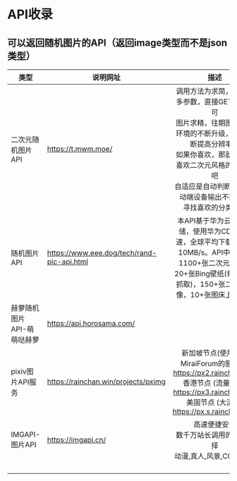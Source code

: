 # API收录

## 可以返回随机图片的API（返回image类型而不是json类型）

| 类型                       | 说明网址                                   |                             描述                             |
| -------------------------- | ------------------------------------------ | :----------------------------------------------------------: |
| 二次元随机图片API          | https://t.mwm.moe/                         | 调用方法为求简，没有更多参数，直接GET调用即可<br>图片求精，往期图片随着环境的不断升级，也会不断提高分辨率。<br>如果你喜欢，那就分享给喜欢二次元风格的博主们吧<br>自适应是自动判断PC和移动端设备输出不同图库<br>寻找喜欢的分类吧！ |
| 随机图片API                | https://www.eee.dog/tech/rand-pic-api.html | 本API基于华为云对象存储，使用华为CDN云加速，全球平均下载速度达10MB/s。API中已收录1100+张二次元图片，20+张Bing壁纸(每日自动抓取)，150+张二次元头像，10+张图床上传图片 |
| 赫萝随机图片API-萌萌哒赫萝 | https://api.horosama.com/                  |                                                              |
| pixiv图片API服务           | https://rainchan.win/projects/pximg        | 新加坡节点(使用的是MiraiForum的服务器) https://px2.rainchan.win/  <br>香港节点 (流量较少) https://px3.rainchan.win/  <br>美国节点 (大流量) https://px.s.rainchan.win/ |
| IMGAPI-图片API             | https://imgapi.cn/                         | 高速便捷安全<br>数千万站长调用的共同选择<br>动漫,真人,风景,COSPLAY |
|                            |                                            |                                                              |
|                            |                                            |                                                              |
|                            |                                            |                                                              |
|                            |                                            |                                                              |

